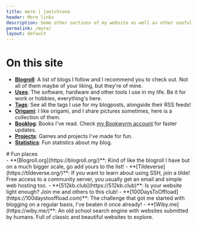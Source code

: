 ```yaml
---
title: more | joelchrono
header: More links
description: Some other sections of my website as well as other useful links you may like.
permalink: /more/
layout: default
---
```


# On this site

<div class="wrapper" markdown="1">

- __[Blogroll](/blogroll)__: A list of blogs I follow and I recommend you to check out. Not all of them maybe of your liking, but they're of mine.
- __[Uses](/uses)__: The software, hardware and other tools I use in my life. Be it for work or hobbies, everything's here.
- __[Tags](/tags)__: See all the tags I use for my blogposts, alongside their RSS feeds!
- __[Origami](/origami)__: I like origami, and I share pictures sometimes, here is a collection of them.
- __[Booklog](/booklog/)__: Books I've read. Check [my Bookwyrm account](https://bookrastinating.com/user/joel) for faster updates.
- __[Projects](/projects)__: Games and projects I've made for fun.
- __[Statistics](/stats)__: Fun statistics about my blog.
</div>
# Fun places

<div class="wrapper" markdown="1">
- **[Blogroll.org](https://blogroll.org/)**: Kind of like the blogroll I have but on a much bigger scale, go add yours to the list!
- **[Tildeverse](https://tildeverse.org/)**: If you want to learn about using SSH, join a tilde! Free access to a community server, you usually get an email and simple web hosting too.
- **[512kb.club](https://512kb.club)**: Is your website light enough? Join me and others to this club!
- **[100DaysToOffload](https://100daystooffload.com)**: The challenge that got me started with blogging on a regular basis, I've beaten it once already!
- **[Wiby.me](https://wiby.me/)**: An old school search engine with websites submitted by humans. Full of classic and beautiful websites to explore.
</div>
